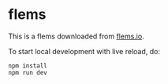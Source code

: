 # flems

This is a flems downloaded from [flems.io](https://flems.io/#0=N4IgtglgJlA2CmIBcBmAHAOgCxYDQgGd4EBjAF3imRAxIIJHwJICcB7WWZAbQAZdeAXXwAzCAgZJuoAHYBDMIiQ0AFmTBd8JNjIq7qAHgBGbKAE8AfAB0ZAAlsGV8OVHgtbJWHPoBeK4QAHZwBrNwBaETYWMDCnFzd-azsHFQBGJPt7AGUguVD3LIBXI0h6CB0bewMAejSMhwD6qvgwCwB1OV1bMjZbAlzg2zkyWzZC9xE8+A8dETcZEngAflsAMXFYUcKRshUIAltI6JqW+prGmxq41xYky6OwIfJymT8Qf1tFXdM3j89vAhvfohcIPRKVBxQCAANw8Xl8-geYXYAHdwckql4jMRDlE3iJCpwwvJFIkAHIKeA1LHEJoOCAyALbWzQfGE2DEykfEnwNlEnkfMhmIJvCgADzIHxY8AAjoUINKoNU6QZ+p04QC3tK5QrKIkAFQ1NUyM7VKHQ+oQgzmjUIkBI1HozIOGmbI5vFpycSJACiYC9sGpcmxsBVDKZI1Z-k93pAth5Hv9se6wt50aTsA+yqtZphluSBjExCgRBG-ztCAA5nISGYIlEYo6QCqq-AZFALAAVVOjES2TtyWDBanwSttjsQ+yT+mM5lRkBkQfBMJCoJhVLcymipcr1OC1NalzlD7QweFNPgL0yMIERdjrMt4M493+RdD3drjdx8uA-wsI9sGErqJAAslethZHeVLVK6dLTgY4ZzlA27vqu8BhAATJuigocuaH7iKf4ASeZ4IG8KJRMEBAqGwAR-E4JChEqj4hriLC4R+6FYd+8K-iA-5QoBwHNm0lHUbRQYhqaRawCW8BkHcyRWjaP74g2yJsGizbwa6bGijeewsJKzZZMQ8DkP2BkKiMWQQAAXtBsHwUQpCRshr5WUZ2EXmQnnGSqtFkC8FgABoADI1IFwXwVFOgWBF1SxSaMUBEFcUgZFqXRRiDhJRYWSZWlyU5UaZnkKa5qKcpMK2nxDqaU6mQGLpL4gMGt7-uQiQAIJGB1NZkJJtLweKi7SnILLuW1fVkJ1xnxlu-jtbNA2JDUo1yONKoqbxbwMh1hTPDoBCJK4zAsBA2K2GYYzuG+gwMrYACsvC8LYFEsCWozuBIBA1JVOYAzI1WwqpiLqU2LE4mDIAkAxwQmGKQFPpmcatdKYBsBQjXOghs5uVqLRY-A3mE5j2Nxmhbxw+ZCNsGKJGwOeZPEzjTXGhYAAK0pEF0ABKRMUEaASdHSVQwSjFV5jYIO1Wp0QaVpKpGNsPQmkUJQQIN1Qq2QatSxaMsyDUDxJDUJjmBYjCEGVRWSCAT0YUgWBPWEjtIE9KAgAAvrgsiUtQGAAFYMFoOh6GQ1A+37IA8oHdCh7D4dtpHyj6rYwAQv6LCVgySC2LwADcEIizADKVvnRcQojN72eX+cmJ94SI8XMje0bFtmBnELaLAUT5wAxE9AAiABsvCjygrf2EYNbBJW7CFO2YS9-3tgDz63U+sPqxV8kkS6BECjiGY+f+AAEsQ0LyRAJByP4uC2P43UXYOD99J0BA3m4EAiNPuKHwIPZeA+dUijwCGKf+sAGToScBASsahQEYAwv-CEUJ+heFPocBAkCIQiBwWEKE0ojoyHzr3QoYAZD-0HPA68WsWgEDISnNwrd27AxkBgYEUwWD1gVtcNw3dkijTCDQyspCPDMJYP-WejEF5jGXqvFgg9Vij1WAAdlWGgaRUQbigIgX0Dg0B15j2HgATmHgAYW0U3HhAkICFEYbYFAEDUHJBRNAXY+c0C8AAKT-2zrncRWBeD6L3vYUuUIZAVxei4mwbCbCcIGKCdS-D3CZ33uHWuDl84oBCbg5IASGRhBMHrNgYB84YTyawo2iSQQ8IeIImec85FLygCvDga8B4qPUZo6xujjGjzMZYvp4Q7EOPzqY2JSk3EeJUF43x-8In12elUrOm1AmVwLrYYJoTqnsIwPVFEjTPjrKKSUno5TtmrOSOggImD874PgPk+wQcHFBREHWbQugU5IEeUjW8m0yD-z+YQ3UJCyEcAoVQvBBCUT-gCPnOFcgAj-3ifsw5fRba4ASRija41sUcIxYhMg3AqYAHIYywDJcIHFENNIsnxqSg8ZLRrUuOTI+ei8FEdKUevVY-KBUjN5akfRBBDFQAGUMqx1cdGjKPOMpxUzwkuEiRXWwailUAN8kA7JthUhYCmWig5dKjm6XSfYQp15zllNAU9Q1NSiWMvJaywQ+cGSnmgVAAlxqFaogZRGJlIoKUZmpW6mQHqjHmtsI3fpIqxQGM9cYp6T0LFPVWP-RRg9h7JtTemmV-yVAuE0vnGQOh4B7ISVWGsdYMVRpjW4EtZb-GnKtVjC5+cdn5LRZW0c1beGNnpa2dsxzLXFLbTavVdqu01KrbWftisEl2KEijY5tz7nRr7oxYFmSdUgL1Qa55tgllRM2ZU0JerrlGtnTWk1thA28jJUutlUbR09ARbYDC9r9nXvnX6jAS7kYhm9T+x1AbyVPsEMc-BbBhj5wQCIIFcSHW3pcuZMgj8kpRrXXILBDJoEyHQkYTdwRFkquWVO7dgDgGgLQJquBCCyAduufYMIKIjDBC1iIgIuR-wLD3aWgjFb2G0t9fSvFzgoOZMmJAWAWCL5Xxvnfd+z9X6o0fgQT+38Lp-zwTu6j+7NUypsXo+NYrE0DxMeY6VyR622PlY45xh6s5FPo4gj9r1NWQGvO4qAninHeM8y2sdpTLmpGY0esjJ71Wap5vpgT5akPotvRgfas1Dp22OZm9epicu5co9q-T+rAs5zOeOy5uSv0iYHUc2g8Ma5mrWSV1tIXK57KfoS29us1aSao7qirh7bONsEyXSLaqKNGZuMiezOTNU12okWlEJm9X6Ljct+NA9ct5ers0rlbSssDwwqY7xAAhUxGaeWDx9BY3eqxUhCaq4raNqsdBIBotfNJ23ZG7faX3XlA8UBYCO8PY7Gbxhit5QENgDIKBSIhIlh7fqusvYGjCaYdadvyL2xdhe8A2yg5YOD-OkPocsPhxw7U8pFSrv2HcnDYb8OEeI+d37l21FYAsSgaz9gD4Fd1Wew9x61WpHG8kd7QU74clEeIt9QmAACigoQTR0LJvorBcd2E6BKgAFF51jsz85qI82KAAlMc2p3D52pIJfYc3+R+3HPsD5vz49wtsKnMkH11WHfYKeaC4hRV86on-vYKXYR6FgEcSCgFRlg8nKa8F9t7nNVu-azb0D2x70+BZU8sgz7pxO7mR+mJh77CucYwyrWEBByorhx7jFDWcrCKl4H+BahY8F9Afz2Pr7aIG81cqsuUTkSt-L-ziEKeISe8eylmQB0SEHCjRaoL8Hy+pC7+P2vafks00YvVldi+4+BKAvABDnfwuO-10MbYbAa-TK36Jo5SO7AH57++-r3fl8n-L8X9vl-vF+I3zv1sF0mNG9wZ1iHgBHxyVdyNm9mtlQ3n2oFSByyQF4EwlelQJ9kEG9iAA).

To start local development with live reload, do:

```
npm install
npm run dev
```